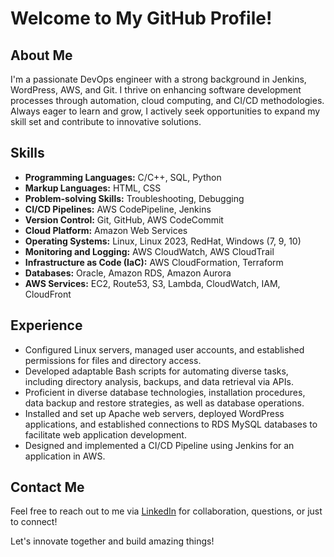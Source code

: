 # Welcome to My GitHub Profile!

## About Me
I'm a passionate DevOps engineer with a strong background in Jenkins, WordPress, AWS, and Git. I thrive on enhancing software development processes through automation, cloud computing, and CI/CD methodologies. Always eager to learn and grow, I actively seek opportunities to expand my skill set and contribute to innovative solutions.

## Skills
- **Programming Languages:** C/C++, SQL, Python
- **Markup Languages:** HTML, CSS
- **Problem-solving Skills:** Troubleshooting, Debugging
- **CI/CD Pipelines:** AWS CodePipeline, Jenkins
- **Version Control:** Git, GitHub, AWS CodeCommit
- **Cloud Platform:** Amazon Web Services
- **Operating Systems:** Linux, Linux 2023, RedHat, Windows (7, 9, 10)
- **Monitoring and Logging:** AWS CloudWatch, AWS CloudTrail
- **Infrastructure as Code (IaC):** AWS CloudFormation, Terraform
- **Databases:** Oracle, Amazon RDS, Amazon Aurora
- **AWS Services:** EC2, Route53, S3, Lambda, CloudWatch, IAM, CloudFront

## Experience
- Configured Linux servers, managed user accounts, and established permissions for files and directory access.
- Developed adaptable Bash scripts for automating diverse tasks, including directory analysis, backups, and data retrieval via APIs.
- Proficient in diverse database technologies, installation procedures, data backup and restore strategies, as well as database operations.
- Installed and set up Apache web servers, deployed WordPress applications, and established connections to RDS MySQL databases to facilitate web application development.
- Designed and implemented a CI/CD Pipeline using Jenkins for an application in AWS.

## Contact Me
Feel free to reach out to me via [LinkedIn]([your_linkedin_profile](https://www.linkedin.com/in/rimsha-azmat-841951250/)) for collaboration, questions, or just to connect!

Let's innovate together and build amazing things!
